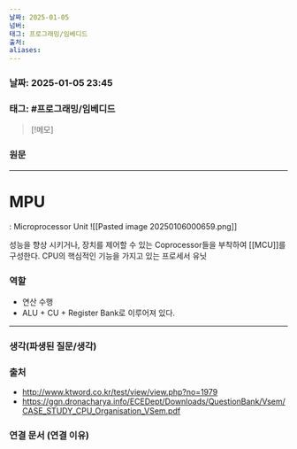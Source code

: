```yaml
---
날짜: 2025-01-05
넘버: 
태그: 프로그래밍/임베디드
출처: 
aliases:
---
```

### 날짜:  2025-01-05 23:45

### 태그: #프로그래밍/임베디드 

>[!메모]
>

### 원문
---
# MPU
: Microprocessor Unit
![[Pasted image 20250106000659.png]]

성능을 향상 시키거나, 장치를 제어할 수 있는 Coprocessor들을 부착하여 [[MCU]]를 구성한다.
CPU의 핵심적인 기능을 가지고 있는 프로세서 유닛

### 역할
- 연산 수행
- ALU + CU + Register Bank로 이루어져 있다.



---
### 생각(파생된 질문/생각)

### 출처
- http://www.ktword.co.kr/test/view/view.php?no=1979
- https://ggn.dronacharya.info/ECEDept/Downloads/QuestionBank/Vsem/CASE_STUDY_CPU_Organisation_VSem.pdf

### 연결 문서 (연결 이유)

